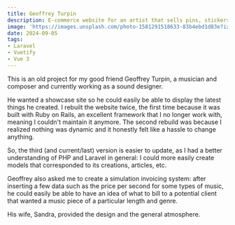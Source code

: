 ```yaml
---
title: Geoffrey Turpin
description: E-commerce website for an artist that sells pins, stickers and artworks of her own creation!
image: 'https://images.unsplash.com/photo-1581291518633-83b4ebd1d83e?ixlib=rb-4.0.3'
date: 2024-09-05
tags:
- Laravel
- Vuetify
- Vue 3
---
```


This is an old project for my good friend Geoffrey Turpin, a musician and composer and currently working as a sound designer.

He wanted a showcase site so he could easily be able to display the latest things he created. I rebuilt the website twice, the first time because it was built with Ruby on Rails, an excellent framework that I no longer work with, meaning I couldn't maintain it anymore. The second rebuild was because I realized nothing was dynamic and it honestly felt like a hassle to change anything.

So, the third (and current/last) version is easier to update, as I had a better understanding of PHP and Laravel in general: I could more easily create models that corresponded to its creations, articles, etc.

Geoffrey also asked me to create a simulation invoicing system: after inserting a few data such as the price per second for some types of music, he could easily be able to have an idea of what to bill to a potential client that wanted a music piece of a particular length and genre.

His wife, Sandra, provided the design and the general atmosphere.
